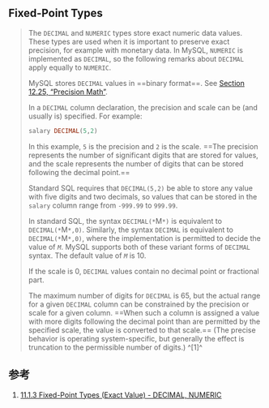 ﻿## Fixed-Point Types



> The `DECIMAL` and `NUMERIC` types store exact numeric data values. These types are used when it is important to preserve exact precision, for example with monetary data. In MySQL, `NUMERIC` is implemented as `DECIMAL`, so the following remarks about `DECIMAL` apply equally to `NUMERIC`.
>
> MySQL stores `DECIMAL` values in ==binary format==. See [Section 12.25, “Precision Math”](https://dev.mysql.com/doc/refman/8.0/en/precision-math.html).
>
> In a `DECIMAL` column declaration, the precision and scale can be (and usually is) specified. For example:
>
> ```sql
> salary DECIMAL(5,2)
> ```
>
> In this example, `5` is the precision and `2` is the scale. ==The precision represents the number of significant digits that are stored for values, and the scale represents the number of digits that can be stored following the decimal point.==
>
> Standard SQL requires that `DECIMAL(5,2)` be able to store any value with five digits and two decimals, so values that can be stored in the `salary` column range from `-999.99` to `999.99`.
>
> In standard SQL, the syntax `DECIMAL(*`M`*)` is equivalent to `DECIMAL(*`M`*,0)`. Similarly, the syntax `DECIMAL` is equivalent to `DECIMAL(*`M`*,0)`, where the implementation is permitted to decide the value of *`M`*. MySQL supports both of these variant forms of `DECIMAL` syntax. The default value of *`M`* is 10.
>
> If the scale is 0, `DECIMAL` values contain no decimal point or fractional part.
>
> The maximum number of digits for `DECIMAL` is 65, but the actual range for a given `DECIMAL` column can be constrained by the precision or scale for a given column. ==When such a column is assigned a value with more digits following the decimal point than are permitted by the specified scale, the value is converted to that scale.== (The precise behavior is operating system-specific, but generally the effect is truncation to the permissible number of digits.) ^[1]^





## 参考

1. [11.1.3 Fixed-Point Types (Exact Value) - DECIMAL, NUMERIC](https://dev.mysql.com/doc/refman/8.0/en/fixed-point-types.html)